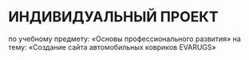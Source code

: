 # ИНДИВИДУАЛЬНЫЙ ПРОЕКТ
по учебному предмету: «Основы профессионального развития»
на тему: «Создание сайта автомобильных ковриков EVARUGS»
